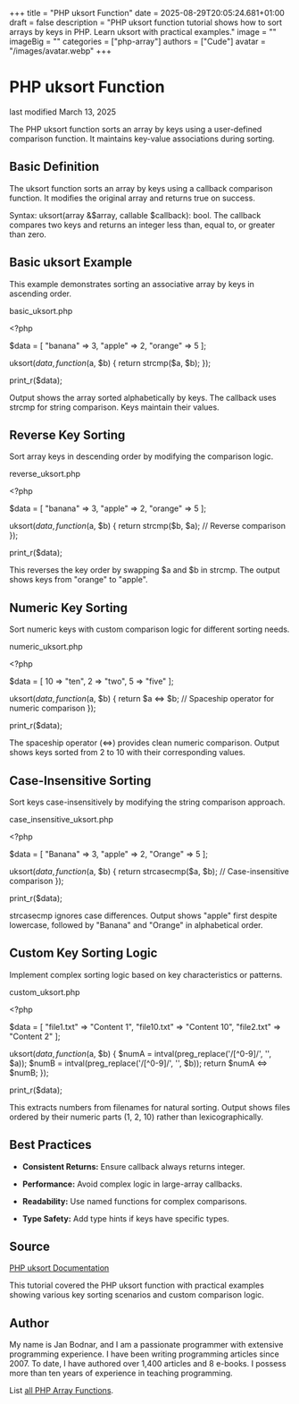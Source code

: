 +++
title = "PHP uksort Function"
date = 2025-08-29T20:05:24.681+01:00
draft = false
description = "PHP uksort function tutorial shows how to sort arrays by keys in PHP. Learn uksort with practical examples."
image = ""
imageBig = ""
categories = ["php-array"]
authors = ["Cude"]
avatar = "/images/avatar.webp"
+++

# PHP uksort Function

last modified March 13, 2025

The PHP uksort function sorts an array by keys using a user-defined
comparison function. It maintains key-value associations during sorting.

## Basic Definition

The uksort function sorts an array by keys using a callback
comparison function. It modifies the original array and returns true on success.

Syntax: uksort(array &amp;$array, callable $callback): bool. The
callback compares two keys and returns an integer less than, equal to, or
greater than zero.

## Basic uksort Example

This example demonstrates sorting an associative array by keys in ascending order.

basic_uksort.php
  

&lt;?php

$data = [
    "banana" =&gt; 3,
    "apple" =&gt; 2,
    "orange" =&gt; 5
];

uksort($data, function($a, $b) {
    return strcmp($a, $b);
});

print_r($data);

Output shows the array sorted alphabetically by keys. The callback uses
strcmp for string comparison. Keys maintain their values.

## Reverse Key Sorting

Sort array keys in descending order by modifying the comparison logic.

reverse_uksort.php
  

&lt;?php

$data = [
    "banana" =&gt; 3,
    "apple" =&gt; 2,
    "orange" =&gt; 5
];

uksort($data, function($a, $b) {
    return strcmp($b, $a); // Reverse comparison
});

print_r($data);

This reverses the key order by swapping $a and $b in
strcmp. The output shows keys from "orange" to "apple".

## Numeric Key Sorting

Sort numeric keys with custom comparison logic for different sorting needs.

numeric_uksort.php
  

&lt;?php

$data = [
    10 =&gt; "ten",
    2 =&gt; "two",
    5 =&gt; "five"
];

uksort($data, function($a, $b) {
    return $a &lt;=&gt; $b; // Spaceship operator for numeric comparison
});

print_r($data);

The spaceship operator (&lt;=&gt;) provides clean numeric comparison.
Output shows keys sorted from 2 to 10 with their corresponding values.

## Case-Insensitive Sorting

Sort keys case-insensitively by modifying the string comparison approach.

case_insensitive_uksort.php
  

&lt;?php

$data = [
    "Banana" =&gt; 3,
    "apple" =&gt; 2,
    "Orange" =&gt; 5
];

uksort($data, function($a, $b) {
    return strcasecmp($a, $b); // Case-insensitive comparison
});

print_r($data);

strcasecmp ignores case differences. Output shows "apple" first
despite lowercase, followed by "Banana" and "Orange" in alphabetical order.

## Custom Key Sorting Logic

Implement complex sorting logic based on key characteristics or patterns.

custom_uksort.php
  

&lt;?php

$data = [
    "file1.txt" =&gt; "Content 1",
    "file10.txt" =&gt; "Content 10",
    "file2.txt" =&gt; "Content 2"
];

uksort($data, function($a, $b) {
    $numA = intval(preg_replace('/[^0-9]/', '', $a));
    $numB = intval(preg_replace('/[^0-9]/', '', $b));
    return $numA &lt;=&gt; $numB;
});

print_r($data);

This extracts numbers from filenames for natural sorting. Output shows files
ordered by their numeric parts (1, 2, 10) rather than lexicographically.

## Best Practices

- **Consistent Returns:** Ensure callback always returns integer.

- **Performance:** Avoid complex logic in large-array callbacks.

- **Readability:** Use named functions for complex comparisons.

- **Type Safety:** Add type hints if keys have specific types.

## Source

[PHP uksort Documentation](https://www.php.net/manual/en/function.uksort.php)

This tutorial covered the PHP uksort function with practical
examples showing various key sorting scenarios and custom comparison logic.

## Author

My name is Jan Bodnar, and I am a passionate programmer with extensive
programming experience. I have been writing programming articles since 2007.
To date, I have authored over 1,400 articles and 8 e-books. I possess more
than ten years of experience in teaching programming.

List [all PHP Array Functions](/php/#php-array).